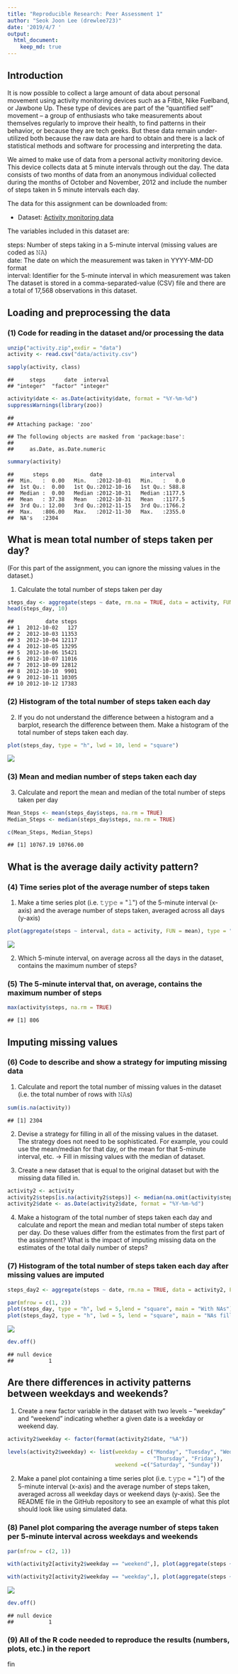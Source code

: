 ```yaml
---
title: "Reproducible Research: Peer Assessment 1"
author: "Seok Joon Lee (drewlee723)"
date: '2019/4/7 '
output: 
  html_document:
    keep_md: true
---
```


## Introduction  
  
It is now possible to collect a large amount of data about personal movement using activity monitoring devices such as a Fitbit, Nike Fuelband, or Jawbone Up. These type of devices are part of the “quantified self” movement – a group of enthusiasts who take measurements about themselves regularly to improve their health, to find patterns in their behavior, or because they are tech geeks. But these data remain under-utilized both because the raw data are hard to obtain and there is a lack of statistical methods and software for processing and interpreting the data.  
  
We aimed to make use of data from a personal activity monitoring device. This device collects data at 5 minute intervals through out the day. The data consists of two months of data from an anonymous individual collected during the months of October and November, 2012 and include the number of steps taken in 5 minute intervals each day.  
  
The data for this assignment can be downloaded from:
* Dataset: [Activity monitoring data](https://d396qusza40orc.cloudfront.net/repdata%2Fdata%2Factivity.zip)  
  
The variables included in this dataset are:  
  
steps: Number of steps taking in a 5-minute interval (missing values are coded as 𝙽𝙰) </br>
date: The date on which the measurement was taken in YYYY-MM-DD format </br>
interval: Identifier for the 5-minute interval in which measurement was taken </br>
The dataset is stored in a comma-separated-value (CSV) file and there are a total of 17,568 observations in this dataset. 
  
  
  
## Loading and preprocessing the data  
### (1) Code for reading in the dataset and/or processing the data  

```r
unzip("activity.zip",exdir = "data")
activity <- read.csv("data/activity.csv")

sapply(activity, class)
```

```
##     steps      date  interval 
## "integer"  "factor" "integer"
```

```r
activity$date <- as.Date(activity$date, format = "%Y-%m-%d")
suppressWarnings(library(zoo))
```

```
## 
## Attaching package: 'zoo'
```

```
## The following objects are masked from 'package:base':
## 
##     as.Date, as.Date.numeric
```

```r
summary(activity)
```

```
##      steps             date               interval     
##  Min.   :  0.00   Min.   :2012-10-01   Min.   :   0.0  
##  1st Qu.:  0.00   1st Qu.:2012-10-16   1st Qu.: 588.8  
##  Median :  0.00   Median :2012-10-31   Median :1177.5  
##  Mean   : 37.38   Mean   :2012-10-31   Mean   :1177.5  
##  3rd Qu.: 12.00   3rd Qu.:2012-11-15   3rd Qu.:1766.2  
##  Max.   :806.00   Max.   :2012-11-30   Max.   :2355.0  
##  NA's   :2304
```
  
  
## What is mean total number of steps taken per day?  
(For this part of the assignment, you can ignore the missing values in the dataset.)  
  
1. Calculate the total number of steps taken per day  
  

```r
steps_day <- aggregate(steps ~ date, rm.na = TRUE, data = activity, FUN = sum)
head(steps_day, 10)
```

```
##          date steps
## 1  2012-10-02   127
## 2  2012-10-03 11353
## 3  2012-10-04 12117
## 4  2012-10-05 13295
## 5  2012-10-06 15421
## 6  2012-10-07 11016
## 7  2012-10-09 12812
## 8  2012-10-10  9901
## 9  2012-10-11 10305
## 10 2012-10-12 17383
```

### (2) Histogram of the total number of steps taken each day  

2. If you do not understand the difference between a histogram and a barplot, research the difference between them. Make a histogram of the total number of steps taken each day.   


```r
plot(steps_day, type = "h", lwd = 10, lend = "square")
```

![](PA1_template_files/figure-html/unnamed-chunk-3-1.png)<!-- -->

### (3) Mean and median number of steps taken each day  

3. Calculate and report the mean and median of the total number of steps taken per day    


```r
Mean_Steps <- mean(steps_day$steps, na.rm = TRUE)
Median_Steps <- median(steps_day$steps, na.rm = TRUE)

c(Mean_Steps, Median_Steps)
```

```
## [1] 10767.19 10766.00
```


## What is the average daily activity pattern?   

### (4) Time series plot of the average number of steps taken  
  
1. Make a time series plot (i.e. 𝚝𝚢𝚙𝚎 = "𝚕") of the 5-minute interval (x-axis) and the average number of steps taken, averaged across all days (y-axis)    

```r
plot(aggregate(steps ~ interval, data = activity, FUN = mean), type = "l")
```

![](PA1_template_files/figure-html/unnamed-chunk-5-1.png)<!-- -->


2. Which 5-minute interval, on average across all the days in the dataset, contains the maximum number of steps?  
  
### (5) The 5-minute interval that, on average, contains the maximum number of steps  

```r
max(activity$steps, na.rm = TRUE)
```

```
## [1] 806
```



## Imputing missing values  
### (6) Code to describe and show a strategy for imputing missing data  

1. Calculate and report the total number of missing values in the dataset (i.e. the total number of rows with 𝙽𝙰s) 


```r
sum(is.na(activity))
```

```
## [1] 2304
```
  
2. Devise a strategy for filling in all of the missing values in the dataset. The strategy does not need to be sophisticated. For example, you could use the mean/median for that day, or the mean for that 5-minute interval, etc.
-> Fill in missing values with the median of dataset.  
  
3. Create a new dataset that is equal to the original dataset but with the missing data filled in.  

```r
activity2 <- activity
activity2$steps[is.na(activity2$steps)] <- median(na.omit(activity$steps))
activity2$date <- as.Date(activity2$date, format = "%Y-%m-%d")
```
  
4. Make a histogram of the total number of steps taken each day and calculate and report the mean and median total number of steps taken per day. Do these values differ from the estimates from the first part of the assignment? What is the impact of imputing missing data on the estimates of the total daily number of steps?  
  
### (7) Histogram of the total number of steps taken each day after missing values are imputed  
  

```r
steps_day2 <- aggregate(steps ~ date, rm.na = TRUE, data = activity2, FUN = sum)

par(mfrow = c(1, 2))
plot(steps_day, type = "h", lwd = 5,lend = "square", main = "With NAs")
plot(steps_day2, type = "h", lwd = 5, lend = "square", main = "NAs filled")
```

![](PA1_template_files/figure-html/unnamed-chunk-9-1.png)<!-- -->

```r
dev.off()
```

```
## null device 
##           1
```
  
  
  
## Are there differences in activity patterns between weekdays and weekends?  
  
1. Create a new factor variable in the dataset with two levels – “weekday” and “weekend” indicating whether a given date is a weekday or weekend day.  
  

```r
activity2$weekday <- factor(format(activity2$date, "%A"))

levels(activity2$weekday) <- list(weekday = c("Monday", "Tuesday", "Wednesday",
                                              "Thursday", "Friday"), 
                                  weekend =c("Saturday", "Sunday"))
```
  
2. Make a panel plot containing a time series plot (i.e. 𝚝𝚢𝚙𝚎 = "𝚕") of the 5-minute interval (x-axis) and the average number of steps taken, averaged across all weekday days or weekend days (y-axis). See the README file in the GitHub repository to see an example of what this plot should look like using simulated data.  

### (8) Panel plot comparing the average number of steps taken per 5-minute interval across weekdays and weekends  
  

```r
par(mfrow = c(2, 1))

with(activity2[activity2$weekday == "weekend",], plot(aggregate(steps ~ interval, FUN = mean), type = "l", main = "Weekends"))

with(activity2[activity2$weekday == "weekday",], plot(aggregate(steps ~ interval, FUN = mean), type = "l", main = "Weekdays"))
```

![](PA1_template_files/figure-html/unnamed-chunk-11-1.png)<!-- -->

```r
dev.off()
```

```
## null device 
##           1
```
  

### (9) All of the R code needed to reproduce the results (numbers, plots, etc.) in the report  

fin
